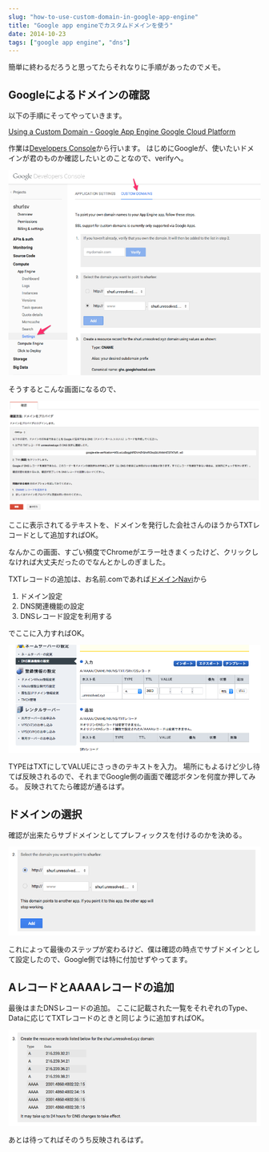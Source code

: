 ```yaml
---
slug: "how-to-use-custom-domain-in-google-app-engine"
title: "Google app engineでカスタムドメインを使う"
date: 2014-10-23
tags: ["google app engine", "dns"]
---
```


簡単に終わるだろうと思ってたらそれなりに手順があったのでメモ。

## Googleによるドメインの確認

以下の手順にそってやっていきます。

[Using a Custom Domain - Google App Engine Google Cloud Platform](https://cloud.google.com/appengine/docs/domain)

作業は[Developers Console](https://console.developers.google.com/)から行います。
はじめにGoogleが、使いたいドメインが君のものか確認したいとのことなので、verifyへ。

[<img src="/images/2014-10-23/verify.png" alt="verify">](/images/2014-10-23/verify.png)

そうするとこんな画面になるので、

[<img src="/images/2014-10-23/input_domain.png" alt="input_domain">](/images/2014-10-23/input_domain.png)

ここに表示されてるテキストを、ドメインを発行した会社さんのほうからTXTレコードとして追加すればOK。

なんかこの画面、すごい頻度でChromeがエラー吐きまくったけど、クリックしなければ大丈夫だったのでなんとかしのぎました。

TXTレコードの追加は、お名前.comであれば[ドメインNavi](http://www.onamae.com/navi/domain.html)から

1. ドメイン設定
2. DNS関連機能の設定
3. DNSレコード設定を利用する

でここに入力すればOK。

[<img src="/images/2014-10-23/input_txt.png" alt="input_txt">](/images/2014-10-23/input_txt.png)

TYPEはTXTにしてVALUEにさっきのテキストを入力。
場所にもよるけど少し待てば反映されるので、それまでGoogle側の画面で確認ボタンを何度か押してみる。
反映されてたら確認が通るはず。

## ドメインの選択

確認が出来たらサブドメインとしてプレフィックスを付けるのかを決める。

[<img src="/images/2014-10-23/step2.png" alt="step2">](/images/2014-10-23/step2.png)

これによって最後のステップが変わるけど、僕は確認の時点でサブドメインとして設定したので、Google側では特に付加せずやってます。

## AレコードとAAAAレコードの追加

最後はまたDNSレコードの追加。
ここに記載された一覧をそれぞれのType、Dataに応じてTXTレコードのときと同じように追加すればOK。

[<img src="/images/2014-10-23/step3.png" alt="step3">](/images/2014-10-23/step3.png)

あとは待ってればそのうち反映されるはず。

